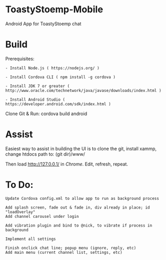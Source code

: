 # ToastyStoemp-Mobile
Android App for ToastyStoemp chat



# Build
Prerequisites:

	- Install Node.js ( https://nodejs.org/ )
	
	- Install Cordova CLI ( npm install -g cordova )
	
	- Install JDK 7 or greater ( http://www.oracle.com/technetwork/java/javase/downloads/index.html )
	
	- Install Android Studio ( https://developer.android.com/sdk/index.html )



Clone Git & Run:
cordova build android




# Assist
Easiest way to assist in building the UI is to clone the git, install xammp, change htdocs path to:
(git dir)/www/



Then load http://127.0.0.1/ in _Chrome_. Edit, refresh, repeat.




# To Do:
	Update Cordova config.xml to allow app to run as background process
	
	Add splash screen, fade out & fade in, div already in place; id "loadOverlay"
	Add channel carousel under login
	
	Add vibration plugin and bind to @nick, to vibrate if process in background
	
	Implement all settings
	
	Finish onclick chat line; popup menu (ignore, reply, etc)
	Add main menu (current channel list, settings, etc)